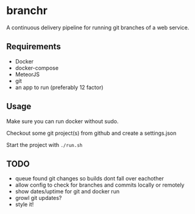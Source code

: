 # branchr

A continuous delivery pipeline for running git branches of a web service.

## Requirements
* Docker
* docker-compose
* MeteorJS
* git
* an app to run (preferably 12 factor)

## Usage

Make sure you can run docker without sudo.

Checkout some git project(s) from github and create a settings.json

Start the project with
`./run.sh`

## TODO

* queue found git changes so builds dont fall over eachother
* allow config to check for branches and commits locally or remotely
* show dates/uptime for git and docker run
* growl git updates?
* style it!
